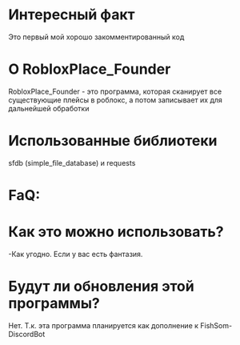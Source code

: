 # Интересный факт
Это первый мой хорошо закомментированный код
# О RobloxPlace_Founder
RobloxPlace_Founder - это программа, которая сканирует все существующие плейсы в роблокс, а потом записывает их для дальнейшей обработки
# Использованные библиотеки
sfdb (simple_file_database) и requests
# FaQ:
# Как это можно использовать?
-Как угодно. Если у вас есть фантазия. 
# Будут ли обновления этой программы?
Нет. Т.к. эта программа планируется как дополнение к FishSom-DiscordBot